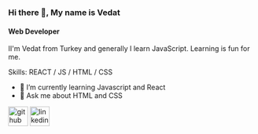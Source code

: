 

### Hi there 👋, My name is Vedat
#### Web Developer
II'm Vedat from Turkey and generally I learn JavaScript. Learning is fun for me.

Skills:   REACT / JS / HTML / CSS

- 🌱 I’m currently learning Javascript and React 
- 💬 Ask me about HTML and CSS 


[<img src='https://cdn.jsdelivr.net/npm/simple-icons@3.0.1/icons/github.svg' alt='github' height='40'>](https://github.com/https://github.com/vkeycode)  [<img src='https://cdn.jsdelivr.net/npm/simple-icons@3.0.1/icons/linkedin.svg' alt='linkedin' height='40'>](https://www.linkedin.com/in/https://www.linkedin.com/in/vedat-eroglu//)  



